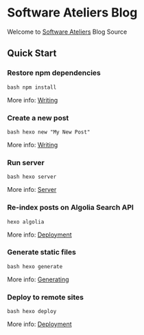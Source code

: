# Software Ateliers Blog

Welcome to [Software Ateliers](http://blog.softwareateliers.com/) Blog Source

## Quick Start

### Restore npm dependencies

` bash
npm install
`

More info: [Writing](https://hexo.io/docs/writing.html)

### Create a new post

` bash
hexo new "My New Post"
`

More info: [Writing](https://hexo.io/docs/writing.html)

### Run server

` bash
hexo server
`

More info: [Server](https://hexo.io/docs/server.html)

### Re-index posts on Algolia Search API

`
hexo algolia
`

More info: [Deployment](https://hexo.io/docs/deployment.html)

### Generate static files

` bash
hexo generate
`

More info: [Generating](https://hexo.io/docs/generating.html)

### Deploy to remote sites

` bash
hexo deploy
`

More info: [Deployment](https://hexo.io/docs/deployment.html)

